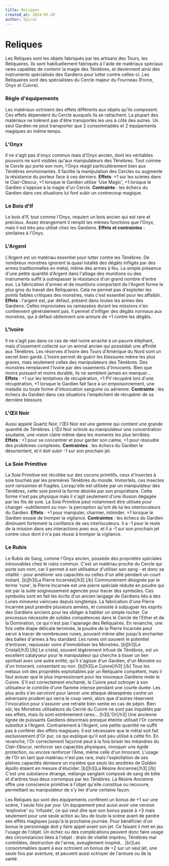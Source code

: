 ```yaml
---
title: Reliques
created_at: 2024-05-20
author: Spiral
---
```

# Reliques
Les Reliques sont les objets fabriqués par les artisans des Tours, les Reliquaires. Ils sont habituellement fabriqués à l'aide de matériaux spéciaux rares capables de contenir la magie des Ténèbres, et deviennent ainsi des instruments spécialisés des Gardiens pour lutter contre celles-ci. Les Reliquaires sont des spécialistes du Cercle majeur du Fourneau (Force, Onyx et Cuivre).
### Règle d'équipements
Les matériaux octroient des effets différents aux objets qu'ils composent. Ces effets dépendent du Cercle auxquels ils se rattachent. La plupart des matériaux ne tolèrent pas d'être transportés les uns à côté des autres. Un seul Gardien ne peut transporter que 2 consommables et 2 équipements magiques en même temps.
### L'Onyx
Il ne s'agit pas d'onyx commun mais d'Onyx ancien, dont les véritables pouvoirs ne sont visibles qu'aux manipulateurs des Ténèbres. Tout comme le Cercle qui porte son nom, l'Onyx réagit particulièrement bien aux Ténèbres environnantes. Il facilite la manipulation des Cercles ou augmente la résistance du porteur face à ces derniers. 
**Effets**: +1 sur les scènes dans le Clair-Obscur, +1 lorsque le Gardien utilise 'Use Magic', +1 lorsque le Gardien s'oppose à la magie d'un Cercle. 
**Contrainte** : les échecs du Gardien dans ces situations lui font subir un contrecoup magique. 
### Le Bois d'If
Le bois d'If, tout comme l'Onyx, requiert un bois ancien qui est rare et précieux. Assez étrangement il remplit les mêmes fonctions que l'Onyx, mais il est très peu utilisé chez les Gardiens.
**Effets et contraintes** : similaires à l'Onyx. 
### L'Argent
L'Argent est un matériau essentiel pour lutter contre les Ténèbres. De nombreux monstres ignorent la quasi totalité des dégâts infligés par des armes traditionnelles en métal, même des armes à feu. La simple présence d'une petite quantité d'Argent dans l'alliage des munitions ou des instruments suffit à outrepasser la résistance d'un grand nombre d'entre eux. La fabrication d'armes et de munitions comportant de l'Argent forme le plus gros du travail des Reliquaires. Cela ne permet pas d'exploiter les points faibles critiques des monstres, mais c'est essentiel pour les affaiblir.
**Effets** : l'argent est, par défaut, présent dans toutes les armes des Gardiens. Celles improvisées ou ramassées durant les missions n'en contiennent généralement pas. Il permet d'infliger des dégâts normaux aux monstres, qui à défaut obtiennent une armure de +1 contre les dégâts. 
### L'Ivoire
Il ne s'agit pas dans ce cas de réel ivoire arraché à un pauvre éléphant, mais d'ossement collecté sur un animal ancien qui possédait une affinité aux Ténèbres. Les réserves d'Ivoire des Tours d'Amérique du Nord sont un secret bien gardé. L'Ivoire permet de guérir les blessures même les plus graves, mais seulement celles des manipulateurs des Ténèbres. Des monstres remplacent l'Ivoire par des ossements d'Innocents. Bien que moins puissant et moins durable, ils ne semblent jamais en manquer…
**Effets** : +1 sur les tentatives de récupération, +1 PV récupéré lors d'une récupération, +1 lorsque le Gardien fait face à un empoisonnement, une maladie ou toute forme d'intoxication sanguine ou aérienne. 
**Contrainte** : les échecs du Gardien dans ces situations l'empêchent de récupérer de sa dernière blessure. 
### L'Œil Noir
Aussi appelé Quartz Noir, l'Œil Noir est une gemme qui contient une grande quantité de Ténèbres. L'Œil Noir octroie au manipulateur une concentration soudaine, une vision claire même dans les moments les plus terribles.
**Effets** : +1 pour se concentrer et pour garder son calme, +1 pour résoudre des problèmes complexes. 
**Contraintes** : les échecs du Gardien le désorientent, et il doit subir -1 sur son prochain jet. 
### La Soie Primitive
La Soie Primitive est récoltée sur des cocons primitifs, ceux d'insectes à soie touchés par les premières Ténèbres du monde. Immortels, ces insectes sont rarissimes et fragiles. Lorsqu'elle est utilisée par un manipulateur des Ténèbres, cette soie prend la forme désirée par son propriétaire. Cette forme n'est pas physique mais il s'agit seulement d'une illusion dégagée par les fils de soie. La Soie Primitive peut notamment être utilisée pour changer  -subtilement ou non- la perception qu'ont de lui les interlocuteurs du Gardien. 
**Effets** : +1 pour manipuler, charmer, intimider. +1 lorsque le Gardien essaie de tromper la vigilance. 
**Contraintes** : les échecs du Gardien diminuent fortement la confiance de ses interlocuteurs. Il a -1 pour le reste de la mission dans ses interactions avec eux, et il a -1 sur son prochain jet contre ceux dont il n'a pas réussi à tromper la vigilance. 
### Le Rubis
Le Rubis de Sang, comme l'Onyx ancien, possède des propriétés spéciales introuvables chez le rubis commun. C'est un matériau proche du Cercle qui porte son nom, car il permet à son utilisateur d'utiliser son sang - et donc sa vitalité - pour améliorer ses capacités ou celles d'un allié pendant un court instant.
[b][h3]La Pierre Incarnée[/h3]
[/b]
Communément désignée par le terme 'rune', la Pierre Incarnée est une pierre spéciale réduite en poudre qui est par la suite soigneusement agencée pour tracer des symboles. Ces symboles sont en fait les écrits d'un ancien langage de Gardiens liés à des Lunes mineures vaincues depuis longtemps. La fabrication d'une Pierre Incarnée peut prendre plusieurs années, et consiste à subjuguer les esprits des Gardiens anciens pour les obliger à habiter un simple rocher. Ce processus nécessite de solides compétences dans le Cercle de l'Ether et de la Domination, ce qui n'est pas l'apanage des Reliquaires. En revanche, une fois cette étape délicate terminée, la poudre de la Pierre Incarnée peut servir à tracer de nombreuses runes, pouvant même aller jusqu'à enchanter des balles d'armes à feu standard. Les runes ont souvent le potentiel d'entraver, repousser voire d'immobiliser les Monstres.
[b][h3]Le Cristal[/h3]
[/b]
Le cristal, souvent légèrement infusé de Ténèbres, est un excellent catalyseur pour le manipulateur qui cherche à tisser un lien spirituel avec une autre entité, qu'il s'agisse d'un Gardien, d'un Monstre ou d'un Innocent, consentant ou non.
[b][h3]Le Cuivre[/h3]
[/b]
Tous les métaux ont des propriétés exploitables par un Reliquaire compétent, mais il faut avouer que le plus impressionant pour les nouveaux Gardiens reste le Cuivre. S'il est correctement enchanté, le Cuivre peut octroyer à son utilisateur le contrôle d'une flamme intense pendant une courte durée. Les plus ardis s'en serviront pour lancer une attaque désespérée contre un adversaire prudent qui verra le coup venir, alors que d'autres réservent l'invocation pour s'assurer une retraite bien sentie en cas de pépin. Bien sûr, les Monstres utilisateurs du Cercle du Cuivre ne sont pas inquiétés par ses effets, mais ils sont extrêmement rares...
[h3]L'Or[/h3]
Une ancienne lignée de puissants Gardiens désormais presque éteinte utilisait l'Or comme substitut à l'Argent. Contrairement à l'Argent, une petite quantité ne suffit pas à conférer des effets magiques. Il est nécessaire que le métal soit fait exclusivement d'Or pur, ce qui explique qu'il soit peu utilisé à cette fin. En revanche, l'Or correctement façonné peut à la fois briser les méandres du Clair-Obscur, renforcer ses capacités physiques, invoquer une égide protection, ou encore renforcer l'Âme, même celle d'un Innocent. L'usage de l'Or en tant que matériau n'est pas rare, mais l'exploitation de ses pleines capacités demeure un mystère que seuls les ancêtres de Golden Apollo étaient en mesure d'élucider.
[b][h3]La Résine Ancienne[/h3]
[/b]
C'est une substance étrange, mélange sanglant composé de sang de bête et d'arbres tous deux corrompus par les Ténèbres. La Résine Ancienne offre une conscience primitive à l'objet qu'elle constitue ou recouvre, permettant au manipulateur de s'y lier d'une certaine façon.

Les Reliques qui sont des équipements confèrent un bonus de +1 sur une scène, 1 seule fois par jour. Un équipement peut aussi avoir une version 'explosive' ou 'infusée', ce qui veut dire que son bonus passe à +3 mais seulement pour une seule action au lieu de toute la scène avant de perdre ses effets magiques jusqu'à la prochaine journée. Pour bénéficier d'un bonus le personnage doit y faire appel avant son jet. Ce faisant il met en jeu l'usage de l'objet. Un échec ou des complications peuvent donc faire usage des circonstances liées à l'objet : drain de vitalité imprévu, Ténèbres mal contrôlées, destruction de l'arme, aveuglement inopiné...
[br]Les consommables quant à eux octroient un bonus de +2 sur un seul jet, une seule fois par aventure, et peuvent aussi octroyer de l'armure ou de la santé.